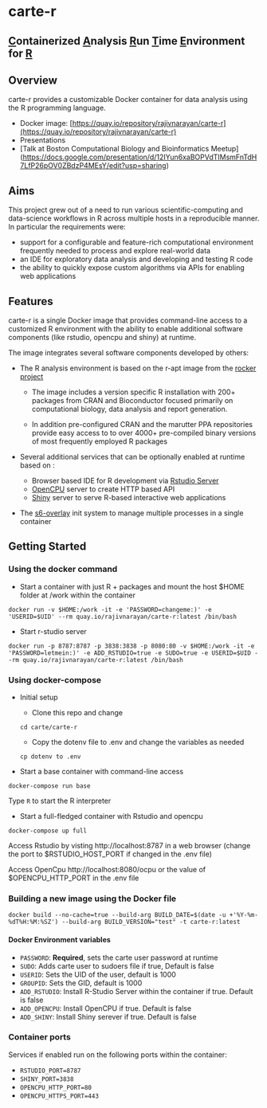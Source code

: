 # carte-r 

## <u>C</u>ontainerized <u>A</u>nalysis <u>R</u>un <u>T</u>ime <u>E</u>nvironment for <u>R</u>

## Overview 
carte-r provides a customizable Docker container for data analysis using the R programming language.

- Docker image: [https://quay.io/repository/rajivnarayan/carte-r](https://quay.io/repository/rajivnarayan/carte-r)
- Presentations
 - [Talk at Boston Computational Biology and Bioinformatics Meetup] (https://docs.google.com/presentation/d/12IYun6xaBOPVdTIMsmFnTdH7LfP26pOV0ZBdzP4MEsY/edit?usp=sharing)

## Aims

This project grew out of a need to run various scientific-computing and data-science workflows in R across multiple hosts in a reproducible manner. In particular the requirements were:

* support for a configurable and feature-rich computational environment frequently needed to process and explore real-world data
* an IDE for exploratory data analysis and developing and testing R code
* the ability to quickly expose custom algorithms via APIs for enabling web applications


## Features

carte-r is a single Docker image that provides command-line access to a customized R environment with the ability to enable additional software components (like rstudio, opencpu and shiny) at runtime.

The image integrates several software components developed by others:

* The R analysis environment is based on the r-apt image from the [rocker project](https://github.com/rocker-org/rocker)

  * The image includes a version specific R installation with 200+ packages from CRAN and Bioconductor focused primarily on computational biology, data analysis and report generation.

  * In addition pre-configured CRAN and the marutter PPA repositories provide easy access to to over 4000+ pre-compiled binary versions of most frequently employed R packages

* Several additional services that can be optionally enabled at runtime based on :
  * Browser based IDE for R development via [Rstudio Server]()
  * [OpenCPU](https://www.opencpu.org/) server to create HTTP based API 
  * [Shiny](https://rstudio.com/products/shiny/shiny-server/) server to serve R-based interactive web applications

* The [s6-overlay](https://github.com/just-containers/s6-overlay) init system to manage multiple processes in a single container

## Getting Started

### Using the docker command

* Start a container with just R + packages and mount the host $HOME folder at /work within the container

`docker run -v $HOME:/work -it -e 'PASSWORD=changeme:)' -e 'USERID=$UID' --rm quay.io/rajivnarayan/carte-r:latest /bin/bash `

* Start r-studio server

`docker run -p 8787:8787 -p 3838:3838 -p 8080:80 -v $HOME:/work -it -e 'PASSWORD=letmein:)' -e ADD_RSTUDIO=true -e SUDO=true -e USERID=$UID --rm quay.io/rajivnarayan/carte-r:latest /bin/bash`

### Using docker-compose

* Initial setup
	* Clone this repo and change 

	`cd carte/carte-r`

	* Copy the dotenv file to .env and change the variables as needed

	`cp dotenv to .env`

* Start a base container with command-line access

`docker-compose run base`

Type `R` to start the R interpreter

* Start a full-fledged container with Rstudio and opencpu

`docker-compose up full`

Access Rstudio by visting http://localhost:8787 in a web browser (change the port to $RSTUDIO_HOST_PORT if changed in the .env file)

Access OpenCpu http://localhost:8080/ocpu or the value of $OPENCPU_HTTP_PORT in the .env file

### Building a new image using the Docker file

`docker build --no-cache=true --build-arg BUILD_DATE=$(date -u +'%Y-%m-%dT%H:%M:%SZ') --build-arg BUILD_VERSION="test" -t carte-r:latest`

#### Docker Environment variables

- `PASSWORD`: **Required**, sets the carte user password at runtime 
- `SUDO`: Adds carte user to sudoers file if true, Default is false
- `USERID`: Sets the UID of the user, default is 1000
- `GROUPID`: Sets the GID, default is 1000
- `ADD_RSTUDIO`: Install R-Studio Server within the container if true. Default is false
- `ADD_OPENCPU`: Install OpenCPU if true. Default is false
- `ADD_SHINY`: Install Shiny serever if true. Default is false

### Container ports
Services if enabled run on the following ports within the container:

- `RSTUDIO_PORT=8787`
- `SHINY_PORT=3838`
- `OPENCPU_HTTP_PORT=80`
- `OPENCPU_HTTPS_PORT=443`

